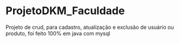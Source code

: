 # ProjetoDKM_Faculdade
Projeto de crud, para cadastro, atualização e exclusão de usuário ou produto, foi feito 100% em java com mysql
